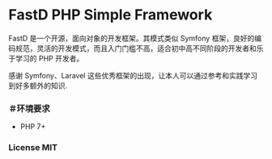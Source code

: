 # FastD PHP Simple Framework

FastD 是一个开源，面向对象的开发框架。其模式类似 Symfony 框架，良好的编码规范，灵活的开发模式，而且入门门槛不高，适合初中高不同阶段的开发者和乐于学习的 PHP 开发者。

感谢 Symfony、Laravel 这些优秀框架的出现，让本人可以通过参考和实践学习到好多额外的知识.



### ＃环境要求

* PHP 7+

### License MIT
